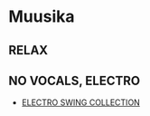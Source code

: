 # Muusika

## RELAX 

## NO VOCALS, ELECTRO

+ [ELECTRO SWING COLLECTION](https://www.youtube.com/watch?v=C6-TWRn0k4I&t=2254s)
